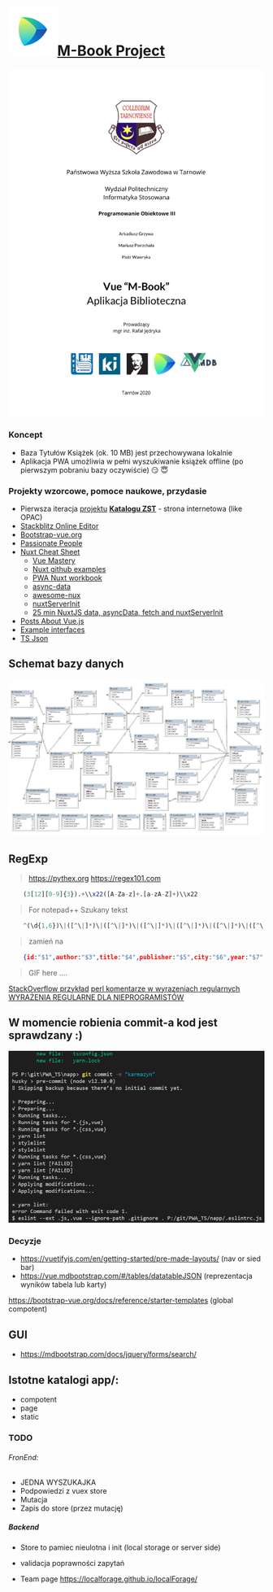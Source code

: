# <a href="https://pwsz.jetbrains.space/p/nos/checklists">![Space_Icon](./docs/space_icon.svg)</a>[M-Book Project](https://pwsz.jetbrains.space/p/nos/checklists)

[
  ![Authors](docs/authors.png)
](https://docs.google.com/document/d/1wINwCWPQtst-vIdEWe1Ug0ty0_JZGyYkeoQt_ZbO-8c/edit?usp=sharing)

### Koncept

- Baza Tytułów Książek (ok. 10 MB) jest przechowywana lokalnie
- Aplikacja PWA umożliwia w pełni wyszukiwanie książek offline (po pierwszym pobraniu bazy oczywiście) :smirk: :innocent:

### Projekty wzorcowe, pomoce naukowe, przydasie

- Pierwsza iteracja [projektu](https://github.com/informacja/szukaj) [**Katalogu ZST**](https://katalog.zst-tarnow.pl) - strona internetowa (like OPAC)
- [Stackblitz Online Editor](https://stackblitz.com- )
- [Bootstrap-vue.org](https://bootstrap-vue.org/docs/components/badge)
- [Passionate People](https://passionatepeople.io/#our-expertise)
- [Nuxt Cheat Sheet](https://github.com/Mario62/PWA_TS/blob/dev/docs/Nuxtjs-Cheat-Sheet.pdf)
  - [Vue Mastery](https://medium.com/vue-mastery)
  - [Nuxt github examples ](https://github.com/nuxt/nuxt.js/tree/dev/examples)
  * [PWA Nuxt workbook](https://pwa.nuxtjs.org/modules/workbox.html#options)
  * [async-data](https://nuxtjs.org/guide/async-data)
  * [awesome-nux](https://github.com/nuxt-community/awesome-nux)
  * [nuxtServerInit](https://nuxtjs.org/guide/vuex-store/#the-nuxtserverinit-action)
  + [25 min NuxtJS data, asyncData, fetch and nuxtServerInit](https://www.youtube.com/watch?v=NDVCquHbFIM)
- [Posts About Vue.js](https://alligator.io/vuejs/)
- [Example interfaces](https://alligator.io/vuejs/using-typescript-with-vue/)
- [TS Json](http://choly.ca/post/typescript-json/)
## Schemat bazy danych

![vue_crate_app](./docs/All.png)

## RegExp

> https://pythex.org
> https://regex101.com

```r
    (3[12][0-9]{3}).+\\x22([A-Za-z]+.[a-zA-Z]+)\\x22
```

> For notepad++ Szukany tekst
```ts
    ^(\d{1,6})\|([^\|]*)\|([^\|]*)\|([^\|]*)\|([^\|]*)\|([^\|]*)\|([^\|]*)\|([^\|]*)\|([^\d]+)
```
   > zamień na
```json
    {id:"$1",author:"$3",title:"$4",publisher:"$5",city:"$6",year:"$7",category:"$8" }\n
```
> GIF here ....

[StackOverflow przykład](https://stackoverflow.com/questions/2013124/regex-matching-up-to-the-first-occurrence-of-a-character)
[perl komentarze w wyrazeniach regularnych](https://linuxexpert.pl/posts/2694/perl-komentarze-w-wyrazeniach-regularnych)
[WYRAŻENIA REGULARNE DLA NIEPROGRAMISTÓW](http://namiekko.pl/2016/12/09/wyrazenia-regularne-dla-nieprogramistow)

## W momencie robienia commit-a kod jest sprawdzany :)

![vue_crate_app](./docs/lint.png)


### Decyzje

- https://vuetifyjs.com/en/getting-started/pre-made-layouts/ (nav or sied bar)
- https://vue.mdbootstrap.com/#/tables/datatableJSON (reprezentacja wyników tabela lub karty)

https://bootstrap-vue.org/docs/reference/starter-templates (global compotent)


## GUI

- https://mdbootstrap.com/docs/jquery/forms/search/
## Istotne katalogi app/:

+ compotent
+ page
+ static

### TODO

###### FronEnd:

- JEDNA WYSZUKAJKA
- Podpowiedzi z vuex store
- Mutacja
- Zapis do store (przez mutację)

##### Backend

- Store to pamiec nieulotna i init (local storage or server side)
- validacja poprawności zapytań

- Team page
  https://localforage.github.io/localForage/
 